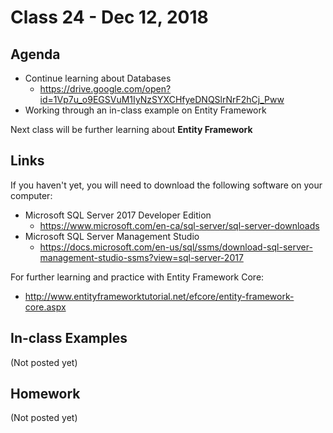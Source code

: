 # Class 24 - Dec 12, 2018

## Agenda

* Continue learning about Databases
  * https://drive.google.com/open?id=1Vp7u_o9EGSVuM1IyNzSYXCHfyeDNQSlrNrF2hCj_Pww
* Working through an in-class example on Entity Framework

Next class will be further learning about **Entity Framework**

## Links

If you haven't yet, you will need to download the following software on your computer:
* Microsoft SQL Server 2017 Developer Edition
  * https://www.microsoft.com/en-ca/sql-server/sql-server-downloads
* Microsoft SQL Server Management Studio 
  * https://docs.microsoft.com/en-us/sql/ssms/download-sql-server-management-studio-ssms?view=sql-server-2017

For further learning and practice with Entity Framework Core:
* http://www.entityframeworktutorial.net/efcore/entity-framework-core.aspx

## In-class Examples

(Not posted yet)

## Homework

(Not posted yet)